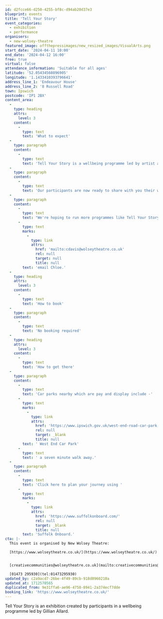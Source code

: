 ```yaml
---
id: d2fcce66-d250-4255-bf8c-d94ab20d37e3
blueprint: events
title: 'Tell Your Story'
event_categories:
  - exhibition
  - performance
organisers:
  - new-wolsey-theatre
featured_image: offthepressimages/new_resized_images/VisualArts.png
start_date: '2024-04-11 10:00'
end_date: '2024-04-12 16:00'
free: true
virtual: false
attendance_information: 'Suitable for all ages'
latitude: '52.05434560896905'
longitude: '1.1433410393796641'
address_line_1: 'Endeavour House'
address_line_2: '8 Russell Road'
town: Ipswich
postcode: 'IP1 2BX'
content_area:
  -
    type: heading
    attrs:
      level: 3
    content:
      -
        type: text
        text: 'What to expect'
  -
    type: paragraph
    content:
      -
        type: text
        text: 'Tell Your Story is a wellbeing programme led by artist and award-winning photographer Gillian Allard.'
  -
    type: paragraph
    content:
      -
        type: text
        text: 'Our participants are now ready to share with you their work and the culmination of a nine-week journey, where they have learnt new skills, reflected on their personal stories, and explored their creativity. '
  -
    type: paragraph
    content:
      -
        type: text
        text: "We're hoping to run more programmes like Tell Your Story in the future. If you would like to be added to our contact list to find out more about upcoming programmes please "
      -
        type: text
        marks:
          -
            type: link
            attrs:
              href: 'mailto:cdavis@wolseytheatre.co.uk'
              rel: null
              target: null
              title: null
        text: 'email Chloe.'
  -
    type: heading
    attrs:
      level: 3
    content:
      -
        type: text
        text: 'How to book'
  -
    type: paragraph
    content:
      -
        type: text
        text: 'No booking required'
  -
    type: heading
    attrs:
      level: 3
    content:
      -
        type: text
        text: 'How to get there'
  -
    type: paragraph
    content:
      -
        type: text
        text: 'Car parks nearby which are pay and display include -'
      -
        type: text
        marks:
          -
            type: link
            attrs:
              href: 'https://www.ipswich.gov.uk/west-end-road-car-park'
              rel: null
              target: _blank
              title: null
        text: ' West End Car Park'
      -
        type: text
        text: ' a seven minute walk away.'
  -
    type: paragraph
    content:
      -
        type: text
        text: 'Click here to plan your journey using '
      -
        type: text
        marks:
          -
            type: link
            attrs:
              href: 'https://www.suffolkonboard.com/'
              rel: null
              target: _blank
              title: null
        text: 'Suffolk Onboard.'
cta: |-
  This event is organised by New Wolsey Theatre:

  [https://www.wolseytheatre.co.uk/](https://www.wolseytheatre.co.uk/) 


  [creativecommunities@wolseytheatre.co.uk](mailto:creativecommunities@wolseytheatre.co.uk)

  [01473 295930](tel:01473295930)
updated_by: c2a9acd7-26be-4f49-89cb-918d0960210a
updated_at: 1712570565
duplicated_from: 9e31ffa6-ae96-4758-8941-2a374ecf7dde
booking_link: 'https://www.wolseytheatre.co.uk/'
---
```

Tell Your Story is an exhibition created by participants in a wellbeing programme led by Gillian Allard.